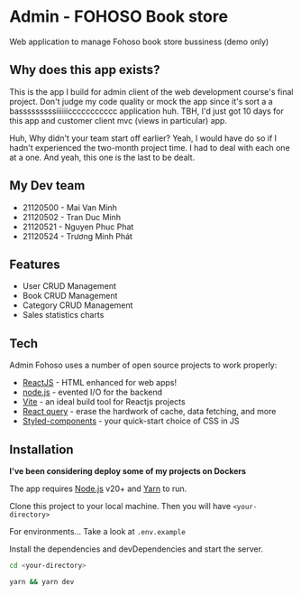# Admin - FOHOSO Book store

Web application to manage Fohoso book store bussiness (demo only)

## Why does this app exists?

This is the app I build for admin client of the web development course's final project. Don't judge my code quality or mock the app since it's sort a a basssssssssiiiiiiccccccccccc application huh. TBH, I'd just got 10 days for this app and customer client mvc (views in particular) app.

Huh, Why didn't your team start off earlier?
Yeah, I would have do so if I hadn't experienced the two-month project time. I had to deal with each one at a one. And yeah, this one is the last to be dealt.

## My Dev team

- 21120500 - Mai Van Minh
- 21120502 - Tran Duc Minh
- 21120521 - Nguyen Phuc Phat
- 21120524 - Trương Minh Phát

## Features

- User CRUD Management
- Book CRUD Management
- Category CRUD Management
- Sales statistics charts

## Tech

Admin Fohoso uses a number of open source projects to work properly:

- [ReactJS] - HTML enhanced for web apps!
- [node.js] - evented I/O for the backend
- [Vite] - an ideal build tool for Reactjs projects
- [React query] - erase the hardwork of cache, data fetching, and more
- [Styled-components] - your quick-start choice of CSS in JS

## Installation

**I've been considering deploy some of my projects on Dockers**

The app requires [Node.js](https://nodejs.org/) v20+ and [Yarn](https://yarnpkg.com/) to run.

Clone this project to your local machine. Then you will have `<your-directory>`

For environments... Take a look at `.env.example`

Install the dependencies and devDependencies and start the server.

```sh
cd <your-directory>
```

```sh
yarn && yarn dev
```

[//]: # "These are reference links used in the body of this note and get stripped out when the markdown processor does its job. There is no need to format nicely because it shouldn't be seen. Thanks SO - http://stackoverflow.com/questions/4823468/store-comments-in-markdown-syntax"
[ReactJS]: https://react.dev
[node.js]: http://nodejs.org
[Vite]: https://vitejs.dev/
[React Query]: https://tanstack.com/query/v3/
[Styled-components]: https://styled-components.com/
